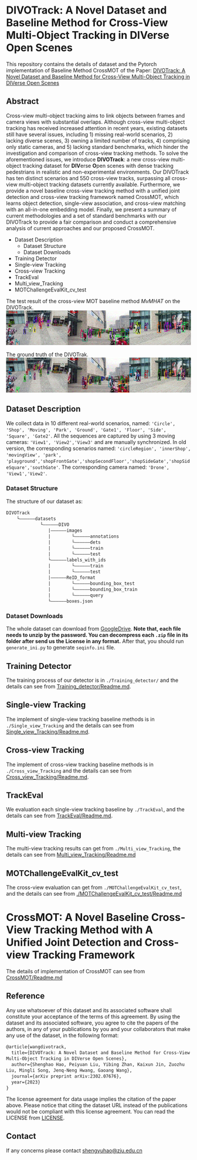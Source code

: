 # DIVOTrack: A Novel Dataset and Baseline Method for Cross-View Multi-Object Tracking in DIVerse Open Scenes

This repository contains the details of dataset and the Pytorch implementation of Baseline Method CrossMOT of the Paper:
[DIVOTrack: A Novel Dataset and Baseline Method for Cross-View Multi-Object Tracking in DIVerse Open Scenes](https://arxiv.org/abs/2302.07676)


## Abstract
Cross-view multi-object tracking aims to link objects between frames and camera views with substantial overlaps. Although cross-view multi-object tracking has received increased attention in recent years, existing datasets still have several issues, including 1) missing real-world scenarios, 2) lacking diverse scenes, 3) owning a limited number of tracks, 4) comprising only static cameras, and 5) lacking standard benchmarks, which hinder the investigation and comparison of cross-view tracking methods. To solve the aforementioned issues, we introduce **DIVOTrack**: a new cross-view multi-object tracking dataset for **DIV**erse **O**pen scenes with dense tracking pedestrians in realistic and non-experimental environments. Our DIVOTrack has ten distinct scenarios and 550 cross-view tracks, surpassing all cross-view multi-object tracking datasets currently available. Furthermore, we provide a novel baseline cross-view tracking method with a unified joint detection and cross-view tracking framework named CrossMOT, which learns object detection, single-view association, and cross-view matching with an all-in-one embedding model. Finally, we present a summary of current methodologies and a set of standard benchmarks with our DIVOTrack to provide a fair comparison and conduct a comprehensive analysis of current approaches and our proposed CrossMOT.


- Dataset Description
  - Dataset Structure
  - Dataset Downloads
- Training Detector
- Single-view Tracking
- Cross-view Tracking
- TrackEval
- Multi_view_Tracking
- MOTChallengeEvalKit_cv_test


The test result of the cross-view MOT baseline method *MvMHAT* on the DIVOTrack. 
![test.gif](asset/test.gif)

The ground truth of the DIVOTrak.
![gt.gif](asset/gt.gif)

## Dataset Description
We collect data in 10 different real-world scenarios, named: `'Circle', 'Shop', 'Moving', 'Park', 'Ground', 'Gate1', 'Floor', 'Side', 'Square', 'Gate2'`. All
the sequences are captured by using 3 moving cameras: `'View1', 'View2','View3'` and are manually synchronized. In old version, the corresponding scenarios named: `'circleRegion', 'innerShop', 'movingView', 'park', 'playground','shopFrontGate','shopSecondFloor','shopSideGate','shopSideSquare','southGate'`. The corresponding camera named: `'Drone', 'View1','View2'`.

### Dataset Structure
The structure of our dataset as:
```
DIVOTrack
    └——————datasets
             └——————DIVO
                |——————images
                |        └——————annotations
                |        └——————dets    
                |        └——————train
                |        └——————test
                └——————labels_with_ids
                |        └——————train
                |        └——————test  
                |——————ReID_format
                |        └——————bounding_box_test
                |        └——————bounding_box_train
                |        └——————query        
                └——————boxes.json  
```
### Dataset Downloads
The whole dataset can download from [GoogleDrive](https://drive.google.com/drive/folders/1RCk95TdFv3Tt7gVuyxJasiHG1IPE6jkX?usp=sharing). **Note that, each file needs to unzip by the password. You can decompress each `.zip` file in its folder after send us the License in any format.**
After that, you should run `generate_ini.py` to generate `seqinfo.ini` file. 

## Training Detector
The training process of our detector is in ```./Training_detector/``` and the details can see from  [Training_detector/Readme.md](https://github.com/shengyuhao/DIVOTrack/tree/main/Training_Detector#readme).
## Single-view Tracking
The implement of single-view tracking baseline methods is in ```./Single_view_Tracking``` and the details can see from [Single_view_Tracking/Readme.md](https://github.com/shengyuhao/DIVOTrack/tree/main/Single_view_Tracking#readme).
## Cross-view Tracking
The implement of cross-view tracking baseline methods is in ```./Cross_view_Tracking``` and the details can see from [Cross_view_Tracking/Readme.md](https://github.com/shengyuhao/DIVOTrack/tree/main/Cross_view_Tracking#readme).
## TrackEval
We evaluation each single-view tracking baseline by ```./TrackEval```, and the details can see from [TrackEval/Readme.md](https://github.com/shengyuhao/DIVOTrack/tree/main/TrackEval#readme).
## Multi-view Tracking
The multi-view tracking results can get from `./Multi_view_Tracking`, the details can see from [Multi_view_Tracking/Readme.md](https://github.com/shengyuhao/DIVOTrack/tree/main/Multi_view_Tracking#readme)
## MOTChallengeEvalKit_cv_test
The cross-view evaluation can get from `./MOTChallengeEvalKit_cv_test`, and the details can see from [./MOTChallengeEvalKit_cv_test/Readme.md](https://github.com/shengyuhao/DIVOTrack/tree/main/MOTChallengeEvalKit_cv_test#readme)

# CrossMOT: A Novel Baseline Cross-View Tracking Method with A Unified Joint Detection and Cross-view Tracking Framework
The details of implementation of CrossMOT can see from [CrossMOT/Readme.md](https://github.com/shengyuhao/DIVOTrack/tree/main/CrossMOT#readme)

## Reference
Any use whatsoever of this dataset and its associated software shall constitute your acceptance of the terms of this agreement. By using the dataset and its associated software, you agree to cite the papers of the authors, in any of your publications by you and your collaborators that make any use of the dataset, in the following format:
```
@article{wangdivotrack,
  title={DIVOTrack: A Novel Dataset and Baseline Method for Cross-View Multi-Object Tracking in DIVerse Open Scenes},
  author={Shenghao Hao, Peiyuan Liu, Yibing Zhan, Kaixun Jin, Zuozhu Liu, Mingli Song, Jenq-Neng Hwang, Gaoang Wang},
  journal={arXiv preprint arXiv:2302.07676},
  year={2023}
}
```
The license agreement for data usage implies the citation of the paper above. Please notice that citing the dataset URL instead of the publications would not be compliant with this license agreement. You can read the LICENSE from [LICENSE](https://github.com/shengyuhao/DIVOTrack/blob/main/LICENSE.md).
## Contact
If any concerns please contact shengyuhao@zju.edu.cn
